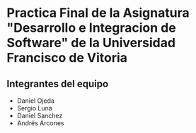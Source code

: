 # Practica Final de la Asignatura "Desarrollo e Integracion de Software" de la Universidad Francisco de Vitoria

## Integrantes del equipo

* Daniel Ojeda
* Sergio Luna
* Daniel Sanchez
* Andrés Arcones
